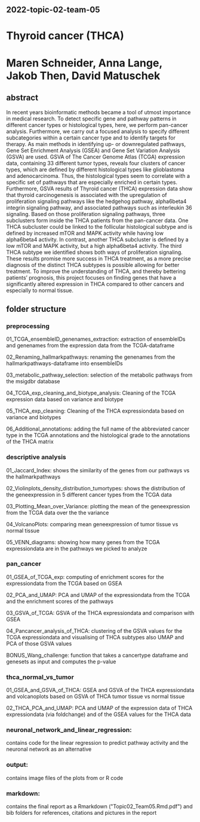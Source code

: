 ## 2022-topic-02-team-05

# Thyroid cancer (THCA)

# Maren Schneider, Anna Lange, Jakob Then, David Matuschek


## abstract
In recent years bioinformatic methods became a tool of utmost importance in medical research. To detect specific gene and pathway patterns in different cancer types or histological types, here, we perform pan-cancer analysis. Furthermore, we carry out a focused analysis to specify different subcategories within a certain cancer type and to identify targets for therapy. As main methods in identifying up- or downregulated pathways, Gene Set Enrichment Analysis (GSEA) and Gene Set Variation Analysis (GSVA) are used. GSVA of The Cancer Genome Atlas (TCGA) expression data, containing 33 different tumor types, reveals four clusters of cancer types, which are defined by different histological types like glioblastoma and adenocarcinoma. Thus, the histological types seem to correlate with a specific set of pathways that are especially enriched in certain types. Furthermore, GSVA results of Thyroid cancer (THCA) expression data show that thyroid carcinogenesis is associated with the upregulation of proliferation signaling pathways like the hedgehog pathway, alpha6beta4 integrin signaling pathway, and associated pathways such as interleukin 36 signaling. Based on those proliferation signaling pathways, three subclusters form inside the THCA patients from the pan-cancer data. One THCA subcluster could be linked to the follicular histological subtype and is defined by increased mTOR and MAPK activity while having low alpha6beta4 activity. In contrast, another THCA subcluster is defined by a low mTOR and MAPK activity, but a high alpha6beta4 activity. The third THCA subtype we identified shows both ways of proliferation signaling. These results promise more success in THCA treatment, as a more precise diagnosis of the distinct THCA subtypes is possible allowing for better treatment. To improve the understanding of THCA, and thereby bettering patients’ prognosis, this project focuses on finding genes that have a significantly altered expression in THCA compared to other cancers and especially to normal tissue.

## folder structure
### preprocessing

01_TCGA_ensembleID_genenames_extraction: extraction of ensembleIDs and
genenames from the expression data from the TCGA-dataframe

02_Renaming_hallmarkpathways: renaming the genenames from the
hallmarkpathways-dataframe into ensembleIDs

03_metabolic_pathway_selection: selection of the metabolic pathways from
the msigdbr database

04_TCGA_exp_cleaning_and_biotype_analysis: Cleaning of the TCGA
expression data based on variance and biotype

05_THCA_exp_cleaning: Cleaning of the THCA expressiondata based on
variance and biotypes

06_Additional_annotations: adding the full name of the abbreviated
cancer type in the TCGA annotations and the histological grade to the
annotations of the THCA matrix

### descriptive analysis

01_Jaccard_Index: shows the similarity of the genes from our pathways vs the hallmarkpathways

02_Violinplots_density_distribution_tumortypes: shows the distribution of the geneexpression in 5 different cancer types from the TCGA data

03_Plotting_Mean_over_Variance: plotting the mean of the geneexpression from the TCGA data over the the variance

04_VolcanoPlots: comparing mean geneexpression of tumor tissue vs normal tissue

05_VENN_diagrams: showing how many genes from the TCGA expressiondata are in the pathways we picked to analyze

### pan_cancer

01_GSEA_of_TCGA_exp: computing of enrichment scores for the expressiondata from the TCGA based on GSEA

02_PCA_and_UMAP: PCA and UMAP of the expressiondata from the TCGA and the enrichment scores of the pathways

03_GSVA_of_TCGA: GSVA of the THCA expressiondata and comparison with GSEA

04_Pancancer_analysis_of_THCA: clustering of the GSVA values for the TCGA expressiondata and visualising of THCA subtypes also UMAP and PCA of those GSVA values

BONUS_Wang_challenge: function that takes a cancertype dataframe and genesets as input and computes the p-value

### thca_normal_vs_tumor

01_GSEA_and_GSVA_of_THCA: GSEA and GSVA of the THCA expressiondata and volcanoplots based on GSVA of THCA tumor tissue vs normal tissue

02_THCA_PCA_and_UMAP: PCA and UMAP of the expression data of THCA expressiondata (via foldchange) and of the GSEA values for the THCA data

### neuronal_network_and_linear_regression: 
contains code for the linear regression to predict pathway activity and the neuronal network as an alternative

### output: 
contains image files of the plots from or R code

### markdown: 
contains the final report as a Rmarkdown ("Topic02_Team05.Rmd.pdf") and bib folders for references, citations and pictures in the report 
